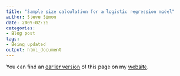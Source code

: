 ```yaml
---
title: "Sample size calculation for a logistic regression model"
author: Steve Simon
date: 2009-02-26
categories:
- Blog post
tags:
- Being updated
output: html_document
---
```


You can find an [earlier version][sim1] of this page on my [website][sim2].

[sim1]: http://www.pmean.com/09/sample-size-logistic.html
[sim2]: http://www.pmean.com
